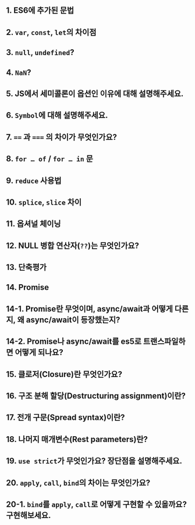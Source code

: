 ## 1. ES6에 추가된 문법

## 2. `var`, `const`, `let`의 차이점

## 3. `null`, `undefined`?

## 4. `NaN`?

## 5. JS에서 세미콜론이 옵션인 이유에 대해 설명해주세요.

## 6. `Symbol`에 대해 설명해주세요.

## 7. `==` 과 `===` 의 차이가 무엇인가요?

## 8. `for … of` / `for … in` 문

## 9. `reduce` 사용법

## 10. `splice`, `slice` 차이

## 11. 옵셔널 체이닝

## 12. NULL 병합 연산자(`??`)는 무엇인가요?

## 13. 단축평가

## 14. Promise

## 14-1. Promise란 무엇이며, async/await과 어떻게 다른지, 왜 async/await이 등장했는지?

## 14-2. Promise나 async/await를 es5로 트랜스파일하면 어떻게 되나요?

## 15. 클로저(Closure)란 무엇인가요?

## 16. 구조 분해 할당(Destructuring assignment)이란?

## 17. 전개 구문(Spread syntax)이란?

## 18. 나머지 매개변수(Rest parameters)란?

## 19. `use strict`가 무엇인가요? 장단점을 설명해주세요.

## 20. `apply`, `call`, `bind`의 차이는 무엇인가요?

## 20-1. `bind`를 `apply`, `call`로 어떻게 구현할 수 있을까요? 구현해보세요.

